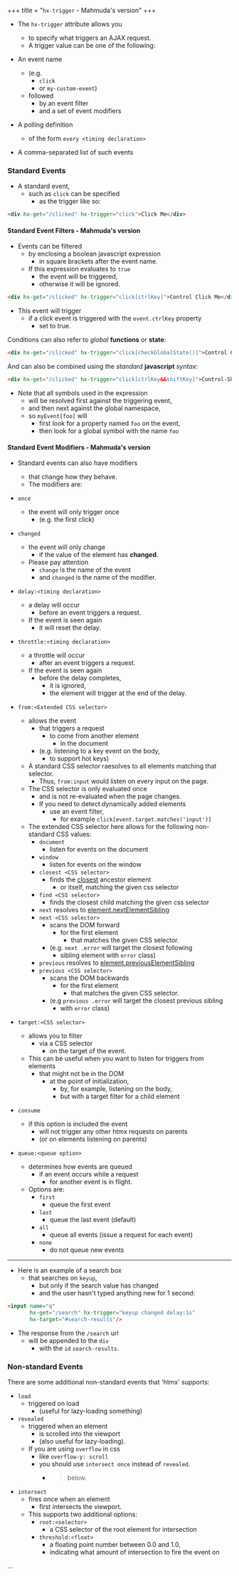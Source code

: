 +++
title = "`hx-trigger` - Mahmuda's version"
+++

- The `hx-trigger` attribute allows you
  - to specify what triggers an AJAX request.
  - A trigger value can be one of the following:

- An event name
  - (e.g.
    - `click`
    - or `my-custom-event`)
  - followed
    - by an event filter
    - and a set of event modifiers
- A polling definition
  - of the form `every <timing declaration>`
- A comma-separated list of such events

### Standard Events

- A standard event,
  - such as `click` can be specified
    - as the trigger like so:

```html
<div hx-get="/clicked" hx-trigger="click">Click Me</div>
```

#### Standard Event Filters - Mahmuda's version

- Events can be filtered
  - by enclosing a boolean javascript expression
    - in square brackets after the event name.
  - If this expression evaluates to `true`
    - the event will be triggered,
    - otherwise it will be ignored.

```html
<div hx-get="/clicked" hx-trigger="click[ctrlKey]">Control Click Me</div>
```

- This event will trigger
  - if a click event is triggered with the `event.ctrlKey` property
    - set to true.

Conditions can also refer to *global* **functions** or **state**:

```html
<div hx-get="/clicked" hx-trigger="click[checkGlobalState()]">Control Click Me</div>
```

And can also be combined using the *standard* **javascript** *syntax*:

```html
<div hx-get="/clicked" hx-trigger="click[ctrlKey&&shiftKey]">Control-Shift Click Me</div>
```

- Note that all symbols used in the expression
  - will be resolved first against the triggering event,
  - and then next against the global namespace,
  - so `myEvent[foo]` will
    - first look for a property named `foo` on the event,
    - then look for a global symbol with the name `foo`

#### Standard Event Modifiers - Mahmuda's version

- Standard events can also have modifiers
  - that change how they behave.
  - The modifiers are:

- `once`
  - the event will only trigger once
    - (e.g. the first click)
- `changed`
  - the event will only change
    - if the value of the element has **changed**.
  - Please pay attention
    - `change` is the name of the event
    - and `changed` is the name of the modifier.
- `delay:<timing declaration>`
  - a delay will occur
    - before an event triggers a request.
  - If the event is seen again
    - it will reset the delay.
- `throttle:<timing declaration>`
  - a throttle will occur
    - after an event triggers a request.
  - If the event is seen again
    - before the delay completes,
      - it is ignored,
      - the element will trigger at the end of the delay.
- `from:<Extended CSS selector>`
  - allows the event
    - that triggers a request
      - to come from another element
        - in the document
    - (e.g. listening to a key event on the body,
      - to support hot keys)
  - A standard CSS selector raesolves to all elements matching that selector.
    - Thus, `from:input` would listen on every input on the page.
  - The CSS selector is only evaluated once
    - and is not re-evaluated when the page changes.
    - If you need to detect dynamically added elements
      - use an event filter,
        - for example `click[event.target.matches('input')]`
  - The extended CSS selector here allows for the following non-standard CSS values:
    - `document`
      - listen for events on the document
    - `window`
      - listen for events on the window
    - `closest <CSS selector>`
      - finds the [closest](https://developer.mozilla.org/docs/Web/API/Element/closest) ancestor element
        - or itself, matching the given css selector
    - `find <CSS selector>`
      - finds the closest child matching the given css selector
    - `next` resolves to [element.nextElementSibling](https://developer.mozilla.org/docs/Web/API/Element/nextElementSibling)
    - `next <CSS selector>`
      - scans the DOM forward
        - for the first element
          - that matches the given CSS selector.
      - (e.g. `next .error` will target the closest following
        - sibling element with `error` class)
    - `previous` resolves to [element.previousElementSibling](https://developer.mozilla.org/docs/Web/API/Element/previousElementSibling)
    - `previous <CSS selector>`
      - scans the DOM backwards
        - for the first element
          - that matches the given CSS selector.
      - (e.g `previous .error` will target the closest previous sibling
        - with `error` class)
- `target:<CSS selector>`
  - allows you to filter
    - via a CSS selector
      - on the target of the event.
  - This can be useful when you want to listen for triggers from elements
    - that might not be in the DOM
      - at the point of initialization,
        - by, for example, listening on the body,
        - but with a target filter for a child element
- `consume`
  - if this option is included the event
    - will not trigger any other htmx requests on parents
    - (or on elements listening on parents)
- `queue:<queue option>`
  - determines how events are queued
    - if an event occurs while a request
      - for another event is in flight.
  - Options are:
    - `first`
      - queue the first event
    - `last`
      - queue the last event (default)
    - `all`
      - queue all events (issue a request for each event)
    - `none`
      - do not queue new events

---

- Here is an example of a search box
  - that searches on `keyup`,
    - but only if the search value has changed
    - and the user hasn't typed anything new for 1 second:

```html
<input name="q"
       hx-get="/search" hx-trigger="keyup changed delay:1s"
       hx-target="#search-results"/>
```

- The response from the `/search` url
  - will be appended to the `div`
    - with the `id` `search-results`.

### Non-standard Events

There are some additional non-standard events that 'htmx' supports:

- `load`
  - triggered on load
    - (useful for lazy-loading something)
- `revealed`
  - triggered when an element
    - is scrolled into the viewport
    - (also useful for lazy-loading).
  - If you are using `overflow` in css
    - like `overflow-y: scroll`
    - you should use `intersect once` instead of `revealed`.
      - > below.
- `intersect`
  - fires once when an element
    - first intersects the viewport.
  - This supports two additional options:
    - `root:<selector>`
      - a CSS selector of the root element for intersection
    - `threshold:<float>`
      - a floating point number between 0.0 and 1.0,
      - indicating what amount of intersection to fire the event on

...
